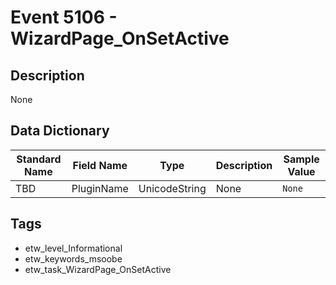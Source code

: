 # Event 5106 - WizardPage_OnSetActive

## Description
None

## Data Dictionary
|Standard Name|Field Name|Type|Description|Sample Value|
|---|---|---|---|---|
|TBD|PluginName|UnicodeString|None|`None`|

## Tags
* etw_level_Informational
* etw_keywords_msoobe
* etw_task_WizardPage_OnSetActive